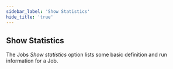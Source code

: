 ```yaml
---
sidebar_label: 'Show Statistics'
hide_title: 'true'
---
```


## Show Statistics

The Jobs *Show statistics* option lists some basic definition and run information for a Job.

